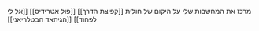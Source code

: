 
מרכז את המחשבות שלי על היקום של חולית
[[קפיצת הדרך]]
[[פול אטרידיס]]
[[אל לי לפחוד]]
[[הגיהאד הבטלריאני]]



